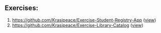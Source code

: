 ## Exercises:

1. https://github.com/Krasipeace/Exercise-Student-Registry-App ([view](https://kvd-student-registry-app.onrender.com))
2. https://github.com/Krasipeace/Exercise-Library-Catalog ([view](https://kvd-librarycatalog.onrender.com))